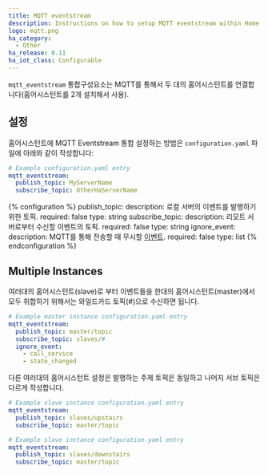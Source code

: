 ```yaml
---
title: MQTT eventstream
description: Instructions on how to setup MQTT eventstream within Home Assistant.
logo: mqtt.png
ha_category:
  - Other
ha_release: 0.11
ha_iot_class: Configurable
---
```


`mqtt_eventstream` 통합구성요소는 MQTT를 통해서 두 대의 홈어시스턴트를 연결합니다(홈어시스턴트를 2개 설치해서 사용).

## 설정

홈어시스턴트에 MQTT Eventstream 통합 설정하는 방법은 `configuration.yaml` 파일에 아래와 같이 작성합니다:

```yaml
# Example configuration.yaml entry
mqtt_eventstream:
  publish_topic: MyServerName
  subscribe_topic: OtherHaServerName
```

{% configuration %}
publish_topic:
  description: 로컬 서버의 이벤트를 발행하기 위한 토픽.
  required: false
  type: string
subscribe_topic:
  description: 리모트 서버로부터 수신할 이벤트의 토픽.
  required: false
  type: string
ignore_event:
  description: MQTT를 통해 전송할 때 무시할 [이벤트](/docs/configuration/events/).
  required: false
  type: list
{% endconfiguration %}

## Multiple Instances

여러대의 홈어시스턴트(slave)로 부터 이벤트들을 한대의 홈어시스턴트(master)에서 모두 취합하기 위해서는 와일드카드 토픽(#)으로 수신하면 됩니다.

```yaml
# Example master instance configuration.yaml entry
mqtt_eventstream:
  publish_topic: master/topic
  subscribe_topic: slaves/#
  ignore_event:
    - call_service
    - state_changed
```

다른 여러대의 홈어시스턴트 설정은 발행하는 주제 토픽은 동일하고 나머지 서브 토픽은 다르게 작성합니다. 

```yaml
# Example slave instance configuration.yaml entry
mqtt_eventstream:
  publish_topic: slaves/upstairs
  subscribe_topic: master/topic
```

```yaml
# Example slave instance configuration.yaml entry
mqtt_eventstream:
  publish_topic: slaves/downstairs
  subscribe_topic: master/topic
```
